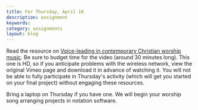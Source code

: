 ```yaml
---
title: For Thursday, April 18
description: assignment
keywords: 
category: assignments
layout: blog
---
```


Read the resource on [Voice-leading in contemporary Christian worship music][popVL]. Be sure to budget time for the video (around 30 minutes long). This one is HD, so if you anticipate problems with the wireless network, view the original Vimeo page and download it in advance of watching it. You will not be able to fully participate in Thursday's activity (which will get you started on your final project) without engaging these resources.

Bring a laptop on Thursday if you have one. We will begin your worship song arranging projects in notation software.



[popVL]: http://kshaffer.github.io/musicianshipResources/popRockVL.html